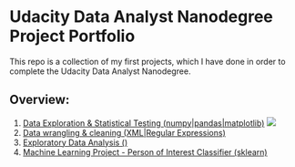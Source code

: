# Udacity Data Analyst Nanodegree Project Portfolio

This repo is a collection of my first projects, which I have done in order to complete the Udacity Data Analyst Nanodegree.

## Overview:
1) [Data Exploration & Statistical Testing (numpy|pandas|matplotlib)](http://nbviewer.jupyter.org/github/bockjo/Udacity_portfolio/blob/master/Titanic_dataset_Exploration.ipynb) ![](http://www.pngall.com/wp-content/uploads/2016/05/Python-Logo-PNG-Image.png)<br>
2) [Data wrangling & cleaning (XML|Regular Expressions)](http://nbviewer.jupyter.org/github/bockjo/Udacity_portfolio/blob/master/OpenStreetMap_Data_Cleaning.ipynb)
3) [Exploratory Data Analysis ()](http://nbviewer.jupyter.org/github/bockjo/Udacity_portfolio/blob/master/EDA_Prosper%20loans%20data%20set.html)
4) [Machine Learning Project - Person of Interest Classifier (sklearn)](http://nbviewer.jupyter.org/github/bockjo/Udacity_portfolio/blob/master/Person_of_Interest_Classifier_Enron.ipynb#topic=0&lambda=1&term=)
